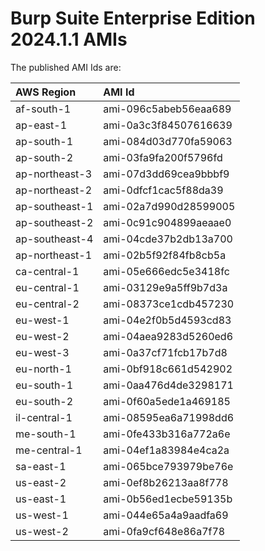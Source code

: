 # Burp Suite Enterprise Edition 2024.1.1 AMIs

The published AMI Ids are:

| AWS Region | AMI Id |
| :--------- | :----- |
| af-south-1 | ami-096c5abeb56eaa689 |
| ap-east-1 | ami-0a3c3f84507616639 |
| ap-south-1 | ami-084d03d770fa59063 |
| ap-south-2 | ami-03fa9fa200f5796fd |
| ap-northeast-3 | ami-07d3dd69cea9bbbf9 |
| ap-northeast-2 | ami-0dfcf1cac5f88da39 |
| ap-southeast-1 | ami-02a7d990d28599005 |
| ap-southeast-2 | ami-0c91c904899aeaae0 |
| ap-southeast-4 | ami-04cde37b2db13a700 |
| ap-northeast-1 | ami-02b5f92f84fb8cb5a |
| ca-central-1 | ami-05e666edc5e3418fc |
| eu-central-1 | ami-03129e9a5ff9b7d3a |
| eu-central-2 | ami-08373ce1cdb457230 |
| eu-west-1 | ami-04e2f0b5d4593cd83 |
| eu-west-2 | ami-04aea9283d5260ed6 |
| eu-west-3 | ami-0a37cf71fcb17b7d8 |
| eu-north-1 | ami-0bf918c661d542902 |
| eu-south-1 | ami-0aa476d4de3298171 |
| eu-south-2 | ami-0f60a5ede1a469185 |
| il-central-1 | ami-08595ea6a71998dd6 |
| me-south-1 | ami-0fe433b316a772a6e |
| me-central-1 | ami-04ef1a83984e4ca2a |
| sa-east-1 | ami-065bce793979be76e |
| us-east-2 | ami-0ef8b26213aa8f778 |
| us-east-1 | ami-0b56ed1ecbe59135b |
| us-west-1 | ami-044e65a4a9aadfa69 |
| us-west-2 | ami-0fa9cf648e86a7f78 |
